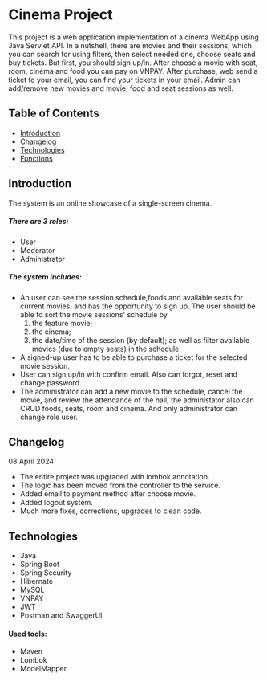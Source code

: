 # Cinema Project

This project is a web application implementation of a cinema WebApp using Java Servlet API.
In a nutshell, there are movies and their sessions, which you can search for using filters, then select needed one, choose seats and buy tickets. But first, you should sign up/in.
After choose a movie with seat, room, cinema and food you can pay on VNPAY. After purchase, web send a ticket to your email, you can find your tickets in your email. 
Admin can add/remove new movies and movie, food and seat sessions as well.

## Table of Contents
* [Introduction](#introduction)
* [Changelog](#changelog)
* [Technologies](#technologies)
* [Functions](#functions)

## Introduction
The system is an online showcase of a single-screen cinema.
##### There are 3 roles:
+ User
+ Moderator
+ Administrator

##### The system includes:
+ An user can see the session schedule,foods and available seats for current movies, and has the opportunity to sign up. The user should be able to sort the movie sessions' schedule by 
    1) the feature movie;
    2) the cinema; 
    3) the date/time of the session (by default); as well as filter available movies (due to empty seats) in the schedule.
+ A signed-up user has to be able to purchase a ticket for the selected movie session.
+ User can sign up/in with confirm email. Also can forgot, reset and change password.
+ The administrator can add a new movie to the schedule, cancel the movie, and review the attendance of the hall, the administator also can CRUD foods, seats, room and cinema. And only administrator can change role user.

## Changelog
08 April 2024:
- The entire project was upgraded with lombok annotation.
- The logic has been moved from the controller to the service.
- Added email to payment method after choose movie.
- Added logout system.
- Much more fixes, corrections, upgrades to clean code.

## Technologies
* Java
* Spring Boot
* Spring Security
* Hibernate
* MySQL
* VNPAY
* JWT
* Postman and SwaggerUI
#### Used tools:
* Maven
* Lombok
* ModelMapper
